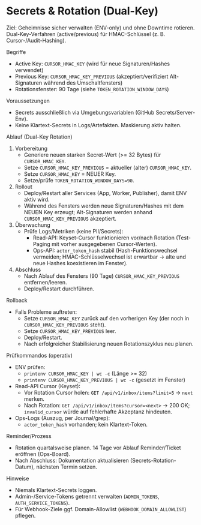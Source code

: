 # Secrets & Rotation (Dual-Key)

Ziel: Geheimnisse sicher verwalten (ENV-only) und ohne Downtime rotieren. Dual-Key-Verfahren (active/previous) für HMAC-Schlüssel (z. B. Cursor-/Audit-Hashing).

Begriffe
- Active Key: `CURSOR_HMAC_KEY` (wird für neue Signaturen/Hashes verwendet)
- Previous Key: `CURSOR_HMAC_KEY_PREVIOUS` (akzeptiert/verifiziert Alt-Signaturen während des Umschaltfensters)
- Rotationsfenster: 90 Tage (siehe `TOKEN_ROTATION_WINDOW_DAYS`)

Voraussetzungen
- Secrets ausschließlich via Umgebungsvariablen (GitHub Secrets/Server-Env).
- Keine Klartext-Secrets in Logs/Artefakten. Maskierung aktiv halten.

Ablauf (Dual-Key Rotation)
1) Vorbereitung
   - Generiere neuen starken Secret-Wert (>= 32 Bytes) für `CURSOR_HMAC_KEY`.
   - Setze `CURSOR_HMAC_KEY_PREVIOUS` = aktueller (alter) `CURSOR_HMAC_KEY`.
   - Setze `CURSOR_HMAC_KEY` = NEUER Key.
   - Setze/prüfe `TOKEN_ROTATION_WINDOW_DAYS=90`.
2) Rollout
   - Deploy/Restart aller Services (App, Worker, Publisher), damit ENV aktiv wird.
   - Während des Fensters werden neue Signaturen/Hashes mit dem NEUEN Key erzeugt; Alt-Signaturen werden anhand `CURSOR_HMAC_KEY_PREVIOUS` akzeptiert.
3) Überwachung
   - Prüfe Logs/Metriken (keine PII/Secrets):
     - Read-API: Keyset-Cursor funktionieren vor/nach Rotation (Test-Paging mit vorher ausgegebenen Cursor-Werten).
     - Ops-API: `actor_token_hash` stabil (Hash-Funktionswechsel vermeiden; HMAC-Schlüsselwechsel ist erwartbar → alte und neue Hashes koexistieren im Fenster).
4) Abschluss
   - Nach Ablauf des Fensters (90 Tage) `CURSOR_HMAC_KEY_PREVIOUS` entfernen/leeren.
   - Deploy/Restart durchführen.

Rollback
- Falls Probleme auftreten:
  - Setze `CURSOR_HMAC_KEY` zurück auf den vorherigen Key (der noch in `CURSOR_HMAC_KEY_PREVIOUS` steht).
  - Setze `CURSOR_HMAC_KEY_PREVIOUS` leer.
  - Deploy/Restart.
  - Nach erfolgreicher Stabilisierung neuen Rotationszyklus neu planen.

Prüfkommandos (operativ)
- ENV prüfen:
  - `printenv CURSOR_HMAC_KEY | wc -c` (Länge >= 32)
  - `printenv CURSOR_HMAC_KEY_PREVIOUS | wc -c` (gesetzt im Fenster)
- Read-API Cursor (Keyset):
  - Vor Rotation Cursor holen: `GET /api/v1/inbox/items?limit=5` → `next` merken.
  - Nach Rotation: `GET /api/v1/inbox/items?cursor=<next>` → 200 OK; `invalid_cursor` würde auf fehlerhafte Akzeptanz hindeuten.
- Ops-Logs (Auszug, per Journal/grep):
  - `actor_token_hash` vorhanden; kein Klartext-Token.

Reminder/Prozess
- Rotation quartalsweise planen. 14 Tage vor Ablauf Reminder/Ticket eröffnen (Ops-Board).
- Nach Abschluss: Dokumentation aktualisieren (Secrets-Rotation-Datum), nächsten Termin setzen.

Hinweise
- Niemals Klartext-Secrets loggen.
- Admin-/Service-Tokens getrennt verwalten (`ADMIN_TOKENS`, `AUTH_SERVICE_TOKENS`).
- Für Webhook-Ziele ggf. Domain-Allowlist (`WEBHOOK_DOMAIN_ALLOWLIST`) pflegen.
